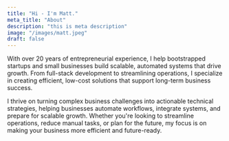 ```yaml
---
title: "Hi - I'm Matt."
meta_title: "About"
description: "this is meta description"
image: "/images/matt.jpeg"
draft: false
---
```


With over 20 years of entrepreneurial experience, I help bootstrapped startups and small businesses build scalable, automated systems that drive growth. From full-stack development to streamlining operations, I specialize in creating efficient, low-cost solutions that support long-term business success.

I thrive on turning complex business challenges into actionable technical strategies, helping businesses automate workflows, integrate systems, and prepare for scalable growth. Whether you're looking to streamline operations, reduce manual tasks, or plan for the future, my focus is on making your business more efficient and future-ready.
